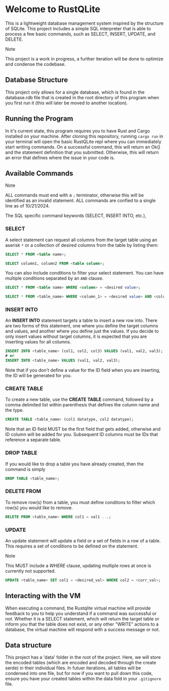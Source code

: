 # Welcome to RustQLite
This is a lightweight database management system inspired by the structure of SQLite.
This project includes a simple SQL interpreter that is able to process a few basic commands,
such as SELECT, INSERT, UPDATE, and DELETE. 

> [!NOTE]
> This project is a work in progress, a further iteration will be done to optimize and condense the codebase.
>

## Database Structure
This project only allows for a single database, which is found in the database.rdb file that is created
in the root directory of this program when you first run it (this will later be moved to another location). 

## Running the Program
In it's current state, this program requires you to have Rust and Cargo installed on your machine. 
After cloning this repository, running `cargo run` in your terminal will open the basic RustQLite 
repl where you can immediately start writing commands. On a successful command, this will return an Ok() and the 
statement definition that you submitted. Otherwise, this will return an error that defines where the issue in your 
code is.

## Available Commands

> [!NOTE]
> ALL commands must end with a `;` terminator, otherwise this will be identified as an invalid statement.
> ALL commands are confied to a single line as of 10/21/2024.
>
> The SQL specific command keywords (SELECT, INSERT INTO, etc.), 

### SELECT
A select statement can request all columns from the target table using an aserisk `*` or a collection of desired columns from the table by listing them:

```SQL
SELECT * FROM <table name>;

SELECT column1, column2 FROM <table column>;
```
You can also include conditions to filter your select statement. You can have multiple conditions separated by an `AND` clause.

```SQL
SELECT * FROM <table name> WHERE <column> = <desired value>;

SELECT * FROM <table_name> WHERE <column_1> = <desired value> AND <column_2> = <desired value_2>;
```

### INSERT INTO
An **INSERT INTO** statement targets a table to insert a new row into. There are two forms of this statement, one where you define the target columns and values, 
and another where you define just the values. If you decide to only insert values without target columns, it is expected that you  are inserting values for all columns.
```SQL
INSERT INTO <table_name> (col1, col2, col3) VALUES (val1, val2, val3);
# or
INSERT INTO <table_name> VALUES (val1, val2, val3);
```

Note that if you don't define a value for the ID field when you are inserting, the ID will be generated for you.

### CREATE TABLE
To create a new table, use the **CREATE TABLE** command, followed by a comma delimited list within parenthesis that defines the column name and the type.
```SQL
CREATE TABLE <table_name> (col1 datatype, col2 datatype);
```
Note that an ID field MUST be the first field that gets added, otherwise and ID column will be added for you. Subsequent ID columns must be IDs that reference a separate table.

### DROP TABLE
If you would like to drop a table you have already created, then the command is simply
```SQL
DROP TABLE <table_name>;
```

### DELETE FROM
To remove row(s) from a table, you must define conditons to filter which row(s) you would like to remove.
```SQL
DELETE FROM <table_name> WHERE col1 = val1 ...;
```
### UPDATE
An update statement will update a field or a set of fields in a row of a table. This requires a set of conditions to be defined on the statement.
> [!NOTE]
> This MUST include a *WHERE* clause, updating multiple rows at once is currently not supported.

```SQL
UPDATE <table_name> SET col1 = <desired_val> WHERE col2 = <curr_val>;
```
## Interacting with the VM

When executing a command, the Rustqlite virtual machine will provide feedback to you to help you understand if a command was successful or not. Whether it is a SELECT statement, which will return the target table or inform you that the table does not exist, or any other "WRITE" actions to a database, the  virtual machine will respond with a success message or not.

## Data structure

This project has a 'data' folder in the root of the project. Here, we will store the encoded tables (which are encoded and decoded through the create serde) in their individual files. In futuer iterations, all tables will be condensed into one file, but for now if you want to pull down this code, ensure you have your created tables within the data fold in your `.gitignore` file.
